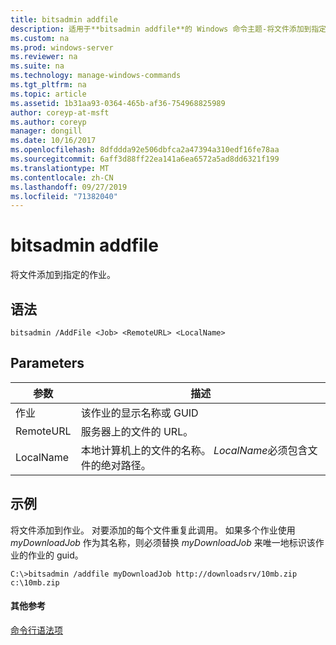 ```yaml
---
title: bitsadmin addfile
description: 适用于**bitsadmin addfile**的 Windows 命令主题-将文件添加到指定的作业。
ms.custom: na
ms.prod: windows-server
ms.reviewer: na
ms.suite: na
ms.technology: manage-windows-commands
ms.tgt_pltfrm: na
ms.topic: article
ms.assetid: 1b31aa93-0364-465b-af36-754968825989
author: coreyp-at-msft
ms.author: coreyp
manager: dongill
ms.date: 10/16/2017
ms.openlocfilehash: 8dfddda92e506dbfca2a47394a310edf16fe78aa
ms.sourcegitcommit: 6aff3d88ff22ea141a6ea6572a5ad8dd6321f199
ms.translationtype: MT
ms.contentlocale: zh-CN
ms.lasthandoff: 09/27/2019
ms.locfileid: "71382040"
---
```

# <a name="bitsadmin-addfile"></a>bitsadmin addfile

将文件添加到指定的作业。

## <a name="syntax"></a>语法

```
bitsadmin /AddFile <Job> <RemoteURL> <LocalName>
```

## <a name="parameters"></a>Parameters

|参数|描述|
|---------|-----------|
|作业|该作业的显示名称或 GUID|
|RemoteURL|服务器上的文件的 URL。|
|LocalName|本地计算机上的文件的名称。 *LocalName*必须包含文件的绝对路径。|

## <a name="BKMK_examples"></a>示例

将文件添加到作业。 对要添加的每个文件重复此调用。 如果多个作业使用 *myDownloadJob* 作为其名称，则必须替换 *myDownloadJob* 来唯一地标识该作业的作业的 guid。
```
C:\>bitsadmin /addfile myDownloadJob http://downloadsrv/10mb.zip c:\10mb.zip
```

#### <a name="additional-references"></a>其他参考

[命令行语法项](command-line-syntax-key.md)